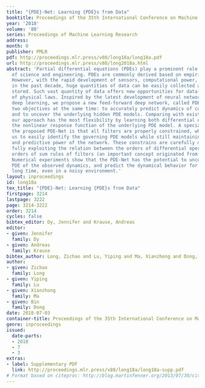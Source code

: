 ```yaml
---
title: "{PDE}-Net: Learning {PDE}s from Data"
booktitle: Proceedings of the 35th International Conference on Machine Learning
year: '2018'
volume: '80'
series: Proceedings of Machine Learning Research
address: 
month: 0
publisher: PMLR
pdf: http://proceedings.mlr.press/v80/long18a/long18a.pdf
url: http://proceedings.mlr.press/v80/long2018a.html
abstract: 'Partial differential equations (PDEs) play a prominent role in many disciplines
  of science and engineering. PDEs are commonly derived based on empirical observations.
  However, with the rapid development of sensors, computational power, and data storage
  in the past decade, huge quantities of data can be easily collected and efficiently
  stored. Such vast quantity of data offers new opportunities for data-driven discovery
  of physical laws. Inspired by the latest development of neural network designs in
  deep learning, we propose a new feed-forward deep network, called PDE-Net, to fulfill
  two objectives at the same time: to accurately predict dynamics of complex systems
  and to uncover the underlying hidden PDE models. Comparing with existing approaches,
  our approach has the most flexibility by learning both differential operators and
  the nonlinear response function of the underlying PDE model. A special feature of
  the proposed PDE-Net is that all filters are properly constrained, which enables
  us to easily identify the governing PDE models while still maintaining the expressive
  and predictive power of the network. These constrains are carefully designed by
  fully exploiting the relation between the orders of differential operators and the
  orders of sum rules of filters (an important concept originated from wavelet theory).
  Numerical experiments show that the PDE-Net has the potential to uncover the hidden
  PDE of the observed dynamics, and predict the dynamical behavior for a relatively
  long time, even in a noisy environment.'
layout: inproceedings
id: long18a
tex_title: "{PDE}-Net: Learning {PDE}s from Data"
firstpage: 3214
lastpage: 3222
page: 3214-3222
order: 3214
cycles: false
bibtex_editor: Dy, Jennifer and Krause, Andreas
editor:
- given: Jennifer
  family: Dy
- given: Andreas
  family: Krause
bibtex_author: Long, Zichao and Lu, Yiping and Ma, Xianzhong and Dong, Bin
author:
- given: Zichao
  family: Long
- given: Yiping
  family: Lu
- given: Xianzhong
  family: Ma
- given: Bin
  family: Dong
date: 2018-07-03
container-title: Proceedings of the 35th International Conference on Machine Learning
genre: inproceedings
issued:
  date-parts:
  - 2018
  - 7
  - 3
extras:
- label: Supplementary PDF
  link: http://proceedings.mlr.press/v80/long18a/long18a-supp.pdf
# Format based on citeproc: http://blog.martinfenner.org/2013/07/30/citeproc-yaml-for-bibliographies/
---
```

